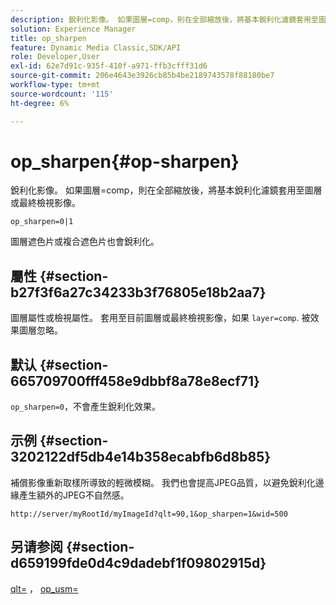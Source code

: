 ```yaml
---
description: 銳利化影像。 如果圖層=comp，則在全部縮放後，將基本銳利化濾鏡套用至圖層或最終檢視影像。
solution: Experience Manager
title: op_sharpen
feature: Dynamic Media Classic,SDK/API
role: Developer,User
exl-id: 62e7d91c-935f-410f-a971-ffb3cfff31d6
source-git-commit: 206e4643e3926cb85b4be2189743578f88180be7
workflow-type: tm+mt
source-wordcount: '115'
ht-degree: 6%

---
```


# op_sharpen{#op-sharpen}

銳利化影像。 如果圖層=comp，則在全部縮放後，將基本銳利化濾鏡套用至圖層或最終檢視影像。

`op_sharpen=0|1`

圖層遮色片或複合遮色片也會銳利化。

## 屬性 {#section-b27f3f6a27c34233b3f76805e18b2aa7}

圖層屬性或檢視屬性。 套用至目前圖層或最終檢視影像，如果 `layer=comp`. 被效果圖層忽略。

## 默认 {#section-665709700fff458e9dbbf8a78e8ecf71}

`op_sharpen=0`，不會產生銳利化效果。

## 示例 {#section-3202122df5db4e14b358ecabfb6d8b85}

補償影像重新取樣所導致的輕微模糊。 我們也會提高JPEG品質，以避免銳利化邊緣產生額外的JPEG不自然感。

`http://server/myRootId/myImageId?qlt=90,1&op_sharpen=1&wid=500`

## 另请参阅 {#section-d659199fde0d4c9dadebf1f09802915d}

[qlt=](../../../../../is-api/http-ref/image-serving-api-ref/c-http-protocol-reference/c-command-reference/r-is-http-qlt.md#reference-f69ed0758c784b0385d979820546d352) ， [op_usm=](../../../../../is-api/http-ref/image-serving-api-ref/c-http-protocol-reference/c-command-reference/r-op-sharpen.md#reference-c32573230c6140f883efdaa201ea8541)
